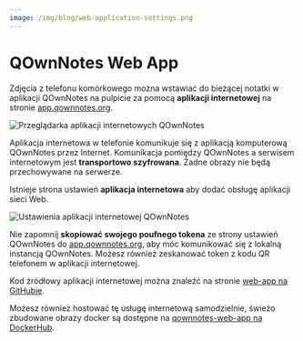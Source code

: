 ```yaml
---
image: /img/blog/web-application-settings.png
---
```


# QOwnNotes Web App

Zdjęcia z telefonu komórkowego można wstawiać do bieżącej notatki w aplikacji QOwnNotes na pulpicie za pomocą **aplikacji internetowej** na stronie [app.qownnotes.org](https://app.qownnotes.org/).

![Przeglądarka aplikacji internetowych QOwnNotes](/img/blog/web-application-browser.png "Wysyłaj zdjęcia z telefonu komórkowego do QOwnNotes na pulpicie")

Aplikacja internetowa w telefonie komunikuje się z aplikacją komputerową QOwnNotes przez Internet. Komunikacja pomiędzy QOwnNotes a serwisem internetowym jest **transportowo szyfrowana**. Żadne obrazy nie będą przechowywane na serwerze.

Istnieje strona ustawień **aplikacja internetowa** aby dodać obsługę aplikacji sieci Web.

![Ustawienia aplikacji internetowej QOwnNotes](/img/blog/web-application-settings.png "Skonfiguruj komunikację z aplikacją internetową")

Nie zapomnij **skopiować swojego poufnego tokena** ze strony ustawień QOwnNotes do [app.qownnotes.org](https://app.qownnotes.org/), aby móc komunikować się z lokalną instancją QOwnNotes. Możesz również zeskanować token z kodu QR telefonem w aplikacji internetowej.

Kod źródłowy aplikacji internetowej można znaleźć na stronie [web-app na GitHubie](https://github.com/qownnotes/web-app).

Możesz również hostować tę usługę internetową samodzielnie, świeżo zbudowane obrazy docker są dostępne na [qownnotes-web-app na DockerHub](https://hub.docker.com/repository/docker/pbeke/qownnotes-web-app).
